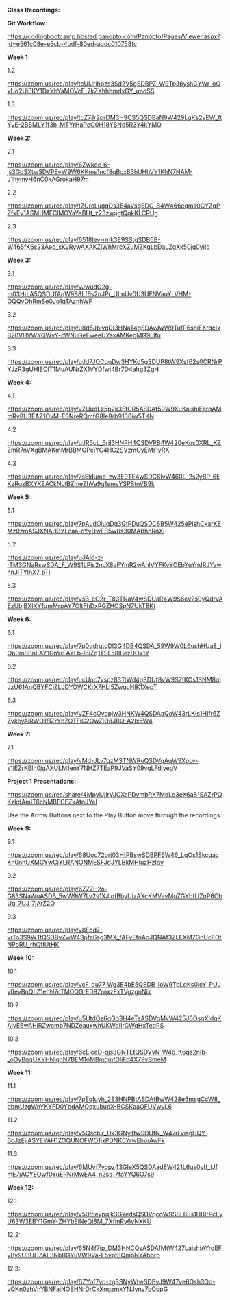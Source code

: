 **Class Recordings:**

**Git Workflow:**

https://codingbootcamp.hosted.panopto.com/Panopto/Pages/Viewer.aspx?id=e561c08e-e5cb-4bdf-80ed-abdc010758fc

**Week 1:**

1.2

https://zoom.us/rec/play/tcUlJrihpzs3Sd2V5gSDBPZ_W9TpJ6yshCYWr_oOxUq2UiEKY1DzYbYaMOVcF-7kZXhhbmdxGY_uooSS

1.3

https://zoom.us/rec/play/tcZ7Jr2prDM3H9CS5QSDBaN9W429LqKs2yEW_ftYyE-2BSMLY1f3b-MTYrHaPoO0H18YSNd5R3Y4kYMO

**Week 2:**

2.1

https://zoom.us/rec/play/6Zwkce_6-js3GdSXtwSDVPEvW9W6KKms1ncf8qBcxB3hUHhVY1KhN7NAM-J1hymvH6nC0kAGrokaH97m

2.2

https://zoom.us/rec/play/tZUrcLugqDs3E4aVsgSDC_B4W466eqms0CYZqPZfxEy1ASMHMFClMOYaYeBHt_z23zxojgtQqkKLCRUg

2.3

https://zoom.us/rec/play/6518Iev-rmk3E9SStgSDB6B-W465fK6s23Aeq_sKyRywAXAKZlWhMrcXZuMZKqLbDaLZgXk50jq0yIIo

**Week 3:**

3.1

https://zoom.us/rec/play/vJwudO2g-m03HtLA5QSDUfAqW9S8Lf6s2nJPr_UImUy0U3UFNVauYLVHM-OQQvOhRmSe0Jo1qTAznhWF

3.2

https://zoom.us/rec/play/u8d5JbivqDI3HNaT4gSDAvJwW9TufP6shiEXrqcIxB20VHVWYQWvY-cWNuGeFweeUYaxAMKegMG9Llfu

3.3

https://zoom.us/rec/play/uJd7JOCqqDw3HYKd5gSDUP8tW9Xsf62s0CRNrPYJzR3gUHIEOlT1MuAUNrZX1VYDfwj4Br7D4ahg3ZgH

**Week 4:**

4.1

https://zoom.us/rec/play/vZUudLz5p2k3EtCR5ASDAf59W9XuKaishiEarqAMmRy8U3EAZ1OvM-ESNreRQmfG8Ie8rb9136iw5TKN

4.2

https://zoom.us/rec/play/uJR5cL_6rjI3HNPH4QSDVPB4W420eKus0XRL_KZZmR7nVXgBMAKmMrBBMOPejYC4HC2SVzmOyEMr1yRX

4.3

https://zoom.us/rec/play/7sEldumo_zw3E9TE4wSDC6IvW460L_2s2yBP_6EKzRqzBXYKZACkNLtBZmeZhVa9g1emvYSPBtnVB9k

**Week 5:**

5.1

https://zoom.us/rec/play/7pAudOiuqDg3GtPDuQSDC6B5W425ePishCkarKEMz0zmASJXNAH3YLcaa-oYyDwFB5w0s30MABhhRnXi

5.2

https://zoom.us/rec/play/uJAld-z-rTM3GNaRswSDA_F_W9S1LPis2ncX8vFYmR2wAnlVYFKvYOEbYuYndRJYawhnJiTYlnX7_bTi

5.3

https://zoom.us/rec/play/vsB_cO2r_T83TNaV4wSDUaR4W9S6ev2s0yQdrvAEzUbjBXlXY1qmMrpAY7OltFhDxRGZHOSpN7UkTBKt

**Week 6:**

6.1

https://zoom.us/rec/play/7p0qdrqtqDI3G4DB4QSDA_59W9W0L6ushHUa8_IOn0m8BnEAY1GnYrFAYLb-l6iZq1TSL58lBezDOx1Y

6.2

https://zoom.us/rec/play/ucUoc7yspz83TtWd4gSDUf8vW9S7fKOs1SNM8qIJzU61AnQBYFCiZLJDYOWCKrX7HLl5ZwguHIK1XepT

6.3

https://zoom.us/rec/play/vZF4cOyopjw3HNKW4QSDAaQoW43rLKis1HIfr6ZZykeyAiRWO1f1ZrYbZOTFiC2OwZIOdJBQ_A2lx5W4

**Week 7:**

7.1

https://zoom.us/rec/play/vMd-JLv7qzM3TNWRuQSDVqAqW9XpLv-s1iEZrKEIn0jgAXULM1enY7NHZ7TEaP9JVaSY09vgLFdiyegV

**Project 1 Presentations:**

https://zoom.us/rec/share/4MpvIJjirVJOXaPDymbRX7MoLo3eX6a81SAZrPQKzkdAmlT6cNMBFCEZkAtpJYeI 

Use the Arrow Buttons next to the Play Button move through the recordings

**Week 9:**

9.1

https://zoom.us/rec/play/68Uoc72orj03HtPBswSDBPF6W46_LqOs1SkcqacKn0nhUXMGYwCjYLRANONMESFJdJYLBkMHIuzHzIqy

9.2 

https://zoom.us/rec/play/6ZZ7I-2o-G83SNaWuASDB_5wW9W7Lv2s1XJIqfBbyUizAXcKMVavMuZGYbfUZnP6ObUq_7UJ_7jArZ2O

9.3 

https://zoom.us/rec/play/v8Eod7-vrTo3S9WTtQSDBvZwW43pfa6sg3MX_fAFyEfnAnJQNAf3ZLEXM7GnUcFOtNPoRU_rhQfIUtHK

**Week 10:**

10.1

https://zoom.us/rec/play/vcF_du77_Wg3E4bE5QSDB_IoW9TpLqKs0icY_PUJy0eyBnQLZ1ehN7cTMOQGrED9ZrnxzFxTVgzgnNix

10.2

https://zoom.us/rec/play/u5UtdOz6qGo3H4eTsASDVqMvW425J6OsgXIdqKAIyE6wAHlRZwemb7NDZeauxwhUKWdIIrGWqHxTeqRS

10.3

https://zoom.us/rec/play/6cElceD-qjs3GNTEtQSDVvN-W46_K6qs2nIb-_oOyBngUXYHNlqnN7BEM1oMBmqmfDIiFd4X79vSmeM

**Week 11:**

11.1

https://zoom.us/rec/play/7pEqIuyh_283HNPBtASDAfBwW428e6msgCcW8_dbmUzgWnYKYFD0YbdAMOqxubuoX-BCSKaaOFUVwvL6

11.2

https://zoom.us/rec/play/v5Qscbir_Dk3GNyTtwSDUfN_W47rLvisgHQY-6cJzEjjASYEYAH1ZOQUNOFWO1jxPDNK0YrwEhurAwFk

11.3

https://zoom.us/rec/play/6MUvf7yopz43GIeX5QSDAad8W421L6qs0yIf_fJfmE7jACYEOwf0YuERNrMwEA4_n2ss_7faYYQ6O7s9

**Week 12:**

12.1

https://zoom.us/rec/play/v50tdeypqjk3GYedsQSDVqcqW9S8L6us1HBIrPcEyU63W3EBY1GmY-ZHYbElNeQi8M_7XfInRy6yNXKU

12.2:

https://zoom.us/rec/play/65N4f7ip_DM3HNCQsASDAfMtW427LaishiAYrqEFyBy9U3UHZAL3NbBGYuVW9Va-F5vpt8QmpNYAbbrp

12.3:

https://zoom.us/rec/play/6ZYof7yo-zg3SNyWtwSDBvJ9W47ve6Osh3Qd-vQKn0zhVnYBNFajNOBHNrDrCkXngzmxYNJyny7oOqpG